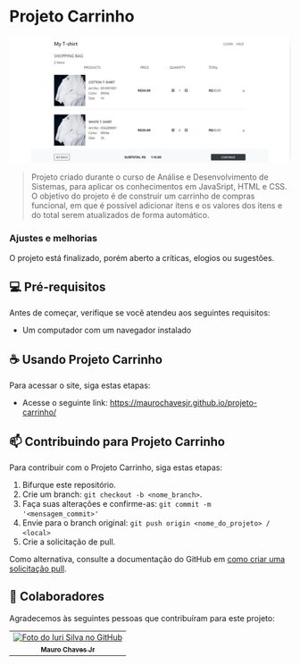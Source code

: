 # Projeto Carrinho

<img src="portfolio-details-2.jpg" alt="Exemplo imagem">

> Projeto criado durante o curso de Análise e Desenvolvimento de Sistemas, para aplicar os conhecimentos em JavaSript, HTML e CSS. O objetivo do projeto é de construir um carrinho de compras funcional, em que é possível adicionar itens e os valores dos itens e do total serem atualizados de forma automático.

### Ajustes e melhorias

O projeto está finalizado, porém aberto a críticas, elogios ou sugestões.

## 💻 Pré-requisitos

Antes de começar, verifique se você atendeu aos seguintes requisitos:

- Um computador com um navegador instalado

## ☕ Usando Projeto Carrinho

Para acessar o site, siga estas etapas:

- Acesse o seguinte link: https://maurochavesjr.github.io/projeto-carrinho/


## 📫 Contribuindo para Projeto Carrinho

Para contribuir com o Projeto Carrinho, siga estas etapas:

1. Bifurque este repositório.
2. Crie um branch: `git checkout -b <nome_branch>`.
3. Faça suas alterações e confirme-as: `git commit -m '<mensagem_commit>'`
4. Envie para o branch original: `git push origin <nome_do_projeto> / <local>`
5. Crie a solicitação de pull.

Como alternativa, consulte a documentação do GitHub em [como criar uma solicitação pull](https://help.github.com/en/github/collaborating-with-issues-and-pull-requests/creating-a-pull-request).

## 🤝 Colaboradores

Agradecemos às seguintes pessoas que contribuíram para este projeto:

<table>
  <tr>
    <td align="center">
      <a href="#" title="defina o titulo do link">
        <img src="https://avatars.githubusercontent.com/u/138091054?v=4" width="100px;" alt="Foto do Iuri Silva no GitHub"/><br>
        <sub>
          <b>Mauro Chaves Jr</b>
        </sub>
      </a>
    </td>
  </tr>
</table>

